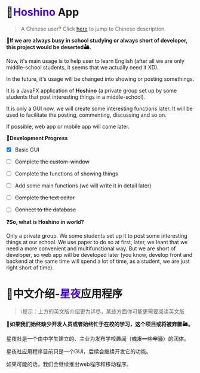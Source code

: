 # 📕<font color="#4600C7">Hoshino</font> App

> A Chinese user? Click [here](#chinese) to jump to Chinese description.

**🥀If we are always busy in school studying or always short of developer, this project would be deserted🏜.**

Now, it's main usage is to help user to learn English (after all we are only middle-school students, it seems that we actually need it XD).

In the future, it's usage will be changed into showing or posting somethings.

It is a JavaFX application of **Hoshino** (a private group set up by some students that post interesting things in a middle-school).

It is only a GUI now, we will create some interesting functions later. It will be used to facilitate the posting, commenting, discussing and so on.

If possible, web app or mobile app will come later.

**📝Development Progress**

- [x] Basic GUI
- [ ] ~~Complete the custom-window~~
- [ ] Complete the functions of showing things
- [ ] Add some main functions (we will write it in detail later)
- [ ] ~~Complete the text editor~~
- [ ] ~~Connect to the database~~



**❓So, what is Hoshino in world?**

Only a private group. We some students set up it to post some interesting things at our school. We use paper to do so at first, later, we leant that we need a more convenient and multifunctional way. But we are short of developer, so web app will be developed later (you know, develop front and backend at the same time will spend a lot of time, as a student, we are  just right short of time).



# 🍜<span id="chinese">中文介绍-<font color="#4600C7">星夜</font>应用程序</span>

>ℹ提示：上方的英文版介绍更为详尽，某些方面你可能更需要阅读英文版

**🥀如果我们始终缺少开发人员或者始终忙于在校的学习，这个项目或将被弃置🏜。**

星夜社是一个由中学生建立的、主业为发布学校趣闻（~~或发一些牢骚~~）的团体。

星夜社应用程序目前只是一个GUI，后续会继续开发它的功能。

如果可能的话，我们会继续推出web程序和移动程序。

